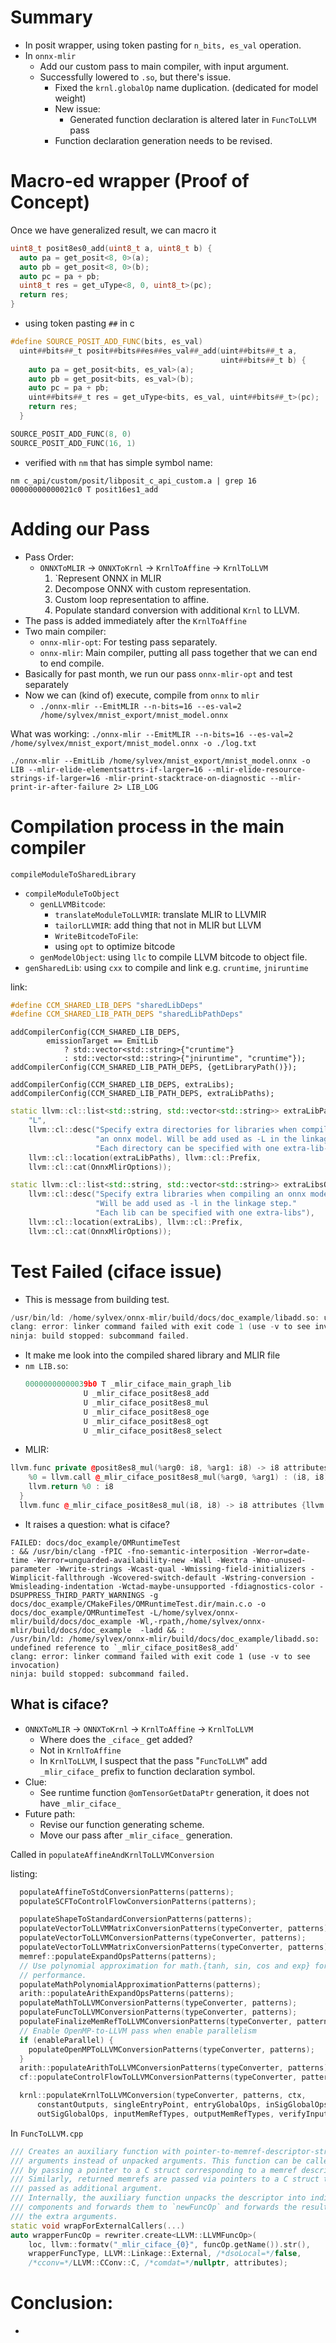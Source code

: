 # Summary

- In posit wrapper, using token pasting for `n_bits, es_val` operation.
- In `onnx-mlir`
	- Add our custom pass to main compiler, with input argument.
	- Successfully lowered to `.so`, but there's issue.
		- Fixed the `krnl.globalOp` name duplication. (dedicated for model weight)
		- New issue:
			- Generated function declaration is altered later in `FuncToLLVM` pass
		- Function declaration generation needs to be revised.
# Macro-ed wrapper (Proof of Concept)

Once we have generalized result, we can macro it

```cpp
uint8_t posit8es0_add(uint8_t a, uint8_t b) {
  auto pa = get_posit<8, 0>(a);
  auto pb = get_posit<8, 0>(b);
  auto pc = pa + pb;
  uint8_t res = get_uType<8, 0, uint8_t>(pc);
  return res;
}
```

- using token pasting `##` in c

```cpp
#define SOURCE_POSIT_ADD_FUNC(bits, es_val)                                    \
  uint##bits##_t posit##bits##es##es_val##_add(uint##bits##_t a,               \
                                               uint##bits##_t b) {             \
    auto pa = get_posit<bits, es_val>(a);                                      \
    auto pb = get_posit<bits, es_val>(b);                                      \
    auto pc = pa + pb;                                                         \
    uint##bits##_t res = get_uType<bits, es_val, uint##bits##_t>(pc);          \
    return res;                                                                \
  }

SOURCE_POSIT_ADD_FUNC(8, 0)
SOURCE_POSIT_ADD_FUNC(16, 1)
```

- verified with `nm` that has simple symbol name:

```
nm c_api/custom/posit/libposit_c_api_custom.a | grep 16
00000000000021c0 T posit16es1_add
```

# Adding our Pass

- Pass Order:
	- `ONNXToMLIR` $\rightarrow$ `ONNXToKrnl` $\rightarrow$ `KrnlToAffine` $\rightarrow$ `KrnlToLLVM`
		1. `Represent ONNX in MLIR
		2. Decompose ONNX with custom representation.
		3. Custom loop representation to affine.
		4. Populate standard conversion with additional `Krnl` to LLVM.
- The pass is added immediately after the `KrnlToAffine`
- Two main compiler:
	- `onnx-mlir-opt`: For testing pass separately.
	- `onnx-mlir`: Main compiler, putting all pass together that we can end to end compile.
- Basically for past month, we run our pass `onnx-mlir-opt` and test separately
- Now we can (kind of) execute, compile from `onnx` to `mlir`
	- `./onnx-mlir --EmitMLIR --n-bits=16 --es-val=2 /home/sylvex/mnist_export/mnist_model.onnx`

What was working:
`./onnx-mlir --EmitMLIR --n-bits=16 --es-val=2 /home/sylvex/mnist_export/mnist_model.onnx -o ./log.txt`

`./onnx-mlir --EmitLib /home/sylvex/mnist_export/mnist_model.onnx -o LIB --mlir-elide-elementsattrs-if-larger=16 --mlir-elide-resource-strings-if-larger=16 -mlir-print-stacktrace-on-diagnostic --mlir-print-ir-after-failure 2> LIB_LOG`


# Compilation process in the main compiler

`compileModuleToSharedLibrary`
- `compileModuleToObject`
	- `genLLVMBitcode`:
		- `translateModuleToLLVMIR`: translate MLIR to LLVMIR
		- `tailorLLVMIR`: add thing that not in MLIR but LLVM
		- `WriteBitcodeToFile`: 
		- using `opt` to optimize bitcode
	- `genModelObject`: using `llc` to compile LLVM bitcode to object file.
- `genSharedLib`: using `cxx` to compile and link e.g. `cruntime`, `jniruntime`

link:
```cpp
#define CCM_SHARED_LIB_DEPS "sharedLibDeps"
#define CCM_SHARED_LIB_PATH_DEPS "sharedLibPathDeps"
```

```
addCompilerConfig(CCM_SHARED_LIB_DEPS,
        emissionTarget == EmitLib
            ? std::vector<std::string>{"cruntime"}
            : std::vector<std::string>{"jniruntime", "cruntime"});
addCompilerConfig(CCM_SHARED_LIB_PATH_DEPS, {getLibraryPath()});

addCompilerConfig(CCM_SHARED_LIB_DEPS, extraLibs);
addCompilerConfig(CCM_SHARED_LIB_PATH_DEPS, extraLibPaths);
```

```cpp
static llvm::cl::list<std::string, std::vector<std::string>> extraLibPathsOpt(
    "L",
    llvm::cl::desc("Specify extra directories for libraries when compiling"
                   "an onnx model. Will be add used as -L in the linkage step."
                   "Each directory can be specified with one extra-lib-dirs"),
    llvm::cl::location(extraLibPaths), llvm::cl::Prefix,
    llvm::cl::cat(OnnxMlirOptions));

static llvm::cl::list<std::string, std::vector<std::string>> extraLibsOpt("l",
    llvm::cl::desc("Specify extra libraries when compiling an onnx model."
                   "Will be add used as -l in the linkage step."
                   "Each lib can be specified with one extra-libs"),
    llvm::cl::location(extraLibs), llvm::cl::Prefix,
    llvm::cl::cat(OnnxMlirOptions));
```

# Test Failed (ciface issue)

- This is message from building test.
```cpp
/usr/bin/ld: /home/sylvex/onnx-mlir/build/docs/doc_example/libadd.so: undefined reference to `_mlir_ciface_posit8es8_add'
clang: error: linker command failed with exit code 1 (use -v to see invocation)
ninja: build stopped: subcommand failed.
```
- It make me look into the compiled shared library and MLIR file
- `nm LIB.so`:
	```cpp
	00000000000039b0 T _mlir_ciface_main_graph_lib
                 U _mlir_ciface_posit8es8_add
                 U _mlir_ciface_posit8es8_mul
                 U _mlir_ciface_posit8es8_oge
                 U _mlir_ciface_posit8es8_ogt
                 U _mlir_ciface_posit8es8_select
	```
- MLIR:
```cpp
llvm.func private @posit8es8_mul(%arg0: i8, %arg1: i8) -> i8 attributes {llvm.emit_c_interface, memory = #llvm.memory_effects<other = none, argMem = none, inaccessibleMem = none>, sym_visibility = "private"} {
    %0 = llvm.call @_mlir_ciface_posit8es8_mul(%arg0, %arg1) : (i8, i8) -> i8
    llvm.return %0 : i8
  }
  llvm.func @_mlir_ciface_posit8es8_mul(i8, i8) -> i8 attributes {llvm.emit_c_interface, sym_visibility = "private"}

```
- It raises a question: what is ciface?


```
FAILED: docs/doc_example/OMRuntimeTest
: && /usr/bin/clang -fPIC -fno-semantic-interposition -Werror=date-time -Werror=unguarded-availability-new -Wall -Wextra -Wno-unused-parameter -Wwrite-strings -Wcast-qual -Wmissing-field-initializers -Wimplicit-fallthrough -Wcovered-switch-default -Wstring-conversion -Wmisleading-indentation -Wctad-maybe-unsupported -fdiagnostics-color -DSUPPRESS_THIRD_PARTY_WARNINGS -g  docs/doc_example/CMakeFiles/OMRuntimeTest.dir/main.c.o -o docs/doc_example/OMRuntimeTest -L/home/sylvex/onnx-mlir/build/docs/doc_example -Wl,-rpath,/home/sylvex/onnx-mlir/build/docs/doc_example  -ladd && :
/usr/bin/ld: /home/sylvex/onnx-mlir/build/docs/doc_example/libadd.so: undefined reference to `_mlir_ciface_posit8es8_add'
clang: error: linker command failed with exit code 1 (use -v to see invocation)
ninja: build stopped: subcommand failed.
```

## What is ciface?

- `ONNXToMLIR` -> `ONNXToKrnl` -> `KrnlToAffine` -> `KrnlToLLVM`
	- Where does the `_ciface_` get added?
	- Not in `KrnlToAffine`
	- In `KrnlToLLVM`, I suspect that the pass "`FuncToLLVM`" add `_mlir_ciface_` prefix to function declaration symbol.
- Clue:
	- See runtime function `@omTensorGetDataPtr` generation, it does not have `_mlir_ciface_`
- Future path:
	- Revise our function generating scheme.
	- Move our pass after `_mlir_ciface_` generation.

Called in `populateAffineAndKrnlToLLVMConversion`

listing:
```cpp
  populateAffineToStdConversionPatterns(patterns);
  populateSCFToControlFlowConversionPatterns(patterns);

  populateShapeToStandardConversionPatterns(patterns);
  populateVectorToLLVMMatrixConversionPatterns(typeConverter, patterns);
  populateVectorToLLVMConversionPatterns(typeConverter, patterns);
  populateVectorToLLVMMatrixConversionPatterns(typeConverter, patterns);
  memref::populateExpandOpsPatterns(patterns);
  // Use polynomial approximation for math.{tanh, sin, cos and exp} for better
  // performance.
  populateMathPolynomialApproximationPatterns(patterns);
  arith::populateArithExpandOpsPatterns(patterns);
  populateMathToLLVMConversionPatterns(typeConverter, patterns);
  populateFuncToLLVMConversionPatterns(typeConverter, patterns);
  populateFinalizeMemRefToLLVMConversionPatterns(typeConverter, patterns);
  // Enable OpenMP-to-LLVM pass when enable parallelism
  if (enableParallel) {
    populateOpenMPToLLVMConversionPatterns(typeConverter, patterns);
  }
  arith::populateArithToLLVMConversionPatterns(typeConverter, patterns);
  cf::populateControlFlowToLLVMConversionPatterns(typeConverter, patterns);

  krnl::populateKrnlToLLVMConversion(typeConverter, patterns, ctx,
      constantOutputs, singleEntryPoint, entryGlobalOps, inSigGlobalOps,
      outSigGlobalOps, inputMemRefTypes, outputMemRefTypes, verifyInputTensors);

```

In `FuncToLLVM.cpp`
```cpp
/// Creates an auxiliary function with pointer-to-memref-descriptor-struct
/// arguments instead of unpacked arguments. This function can be called from C
/// by passing a pointer to a C struct corresponding to a memref descriptor.
/// Similarly, returned memrefs are passed via pointers to a C struct that is
/// passed as additional argument.
/// Internally, the auxiliary function unpacks the descriptor into individual
/// components and forwards them to `newFuncOp` and forwards the results to
/// the extra arguments.
static void wrapForExternalCallers(...)
auto wrapperFuncOp = rewriter.create<LLVM::LLVMFuncOp>(
	loc, llvm::formatv("_mlir_ciface_{0}", funcOp.getName()).str(),
	wrapperFuncType, LLVM::Linkage::External, /*dsoLocal=*/false,
	/*cconv=*/LLVM::CConv::C, /*comdat=*/nullptr, attributes);
```

# Conclusion:

- 